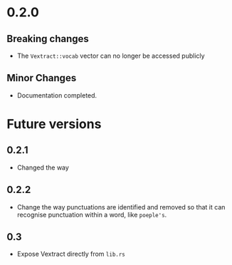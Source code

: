 # 0.2.0
## Breaking changes
* The `Vextract::vocab` vector can no longer be accessed publicly
## Minor Changes
* Documentation completed.

# Future versions
## 0.2.1
* Changed the way 
## 0.2.2
* Change the way punctuations are identified and removed so that it can recognise punctuation within a word, like `poeple's`.
## 0.3
* Expose Vextract directly from `lib.rs`